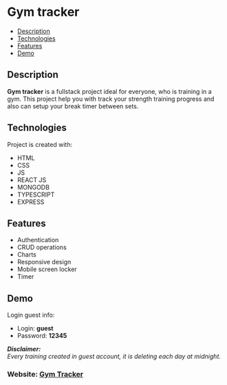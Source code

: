 # Gym tracker
* [Description](#description)
* [Technologies](#technologies)
* [Features](#features)
* [Demo](#demo)

## Description
**Gym tracker** is a fullstack project ideal for everyone, who is training in a gym. This project help you with track your strength training progress and also can setup your break timer between sets.
	
## Technologies
Project is created with:
- HTML
- CSS
- JS
- REACT JS
- MONGODB
- TYPESCRIPT
- EXPRESS

## Features
- Authentication
- CRUD operations
- Charts
- Responsive design
- Mobile screen locker
- Timer

## Demo
Login guest info:<br>
- Login: **guest**
- Password: **12345**

***Disclaimer:<br>***
*Every training created in guest account, it is deleting each day at midnight.<br>*
### Website: [Gym Tracker](https://gym-tracker-exercise.herokuapp.com)
